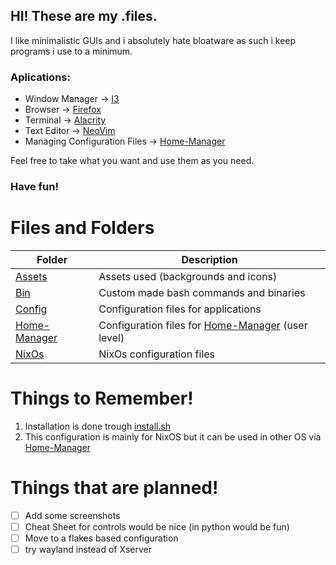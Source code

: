 ## HI! These are my .files.

I like minimalistic GUIs and i absolutely hate bloatware as such i keep programs i use to a minimum.

### Aplications:
- Window Manager -> [I3](https://github.com/i3/i3)
- Browser -> [Firefox](https://www.mozilla.org/en-US/firefox/)
- Terminal -> [Alacrity](https://github.com/alacritty/alacritty)
- Text Editor -> [NeoVim](https://github.com/neovim/neovim)
- Managing Configuration Files -> [Home-Manager](https://github.com/nix-community/home-manager)

Feel free to take what you want and use them as you need. 

### Have fun!

# Files and Folders
| Folder | Description |
| ----------- | ----------- |
| [Assets](./Assets) | Assets used (backgrounds and icons)  |
| [Bin](./Bin) | Custom made bash commands and binaries  |
| [Config](./Config) | Configuration files for applications | 
| [Home-Manager](./home-manager) | Configuration files for [Home-Manager](https://github.com/nix-community/home-manager) (user level) | 
| [NixOs](./NixOs) | NixOs configuration files |


# Things to Remember!
1. Installation is done trough [install.sh](./install.sh)
2. This configuration is mainly for NixOS but it can be used in other OS via [Home-Manager](https://github.com/nix-community/home-manager)

# Things that are planned!
- [ ] Add some screenshots
- [ ] Cheat Sheet for controls would be nice (in python would be fun)
- [ ] Move to a flakes based configuration
- [ ] try wayland instead of Xserver
